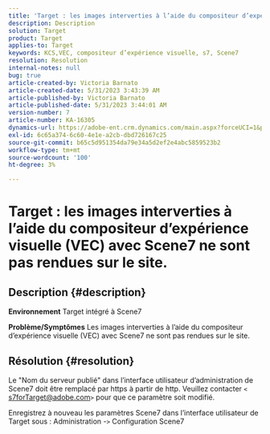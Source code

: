 ```yaml
---
title: 'Target : les images interverties à l’aide du compositeur d’expérience visuelle (VEC) avec Scene7 ne sont pas rendues sur le site.'
description: Description
solution: Target
product: Target
applies-to: Target
keywords: KCS,VEC, compositeur d’expérience visuelle, s7, Scene7
resolution: Resolution
internal-notes: null
bug: true
article-created-by: Victoria Barnato
article-created-date: 5/31/2023 3:43:39 AM
article-published-by: Victoria Barnato
article-published-date: 5/31/2023 3:44:01 AM
version-number: 7
article-number: KA-16305
dynamics-url: https://adobe-ent.crm.dynamics.com/main.aspx?forceUCI=1&pagetype=entityrecord&etn=knowledgearticle&id=717b5d51-65ff-ed11-8f6e-6045bd006149
exl-id: 6c65a374-6c60-4e1e-a2cb-dbd726167c25
source-git-commit: b65c5d951354da79e34a5d2ef2e4abc5859523b2
workflow-type: tm+mt
source-wordcount: '100'
ht-degree: 3%

---
```


# Target : les images interverties à l’aide du compositeur d’expérience visuelle (VEC) avec Scene7 ne sont pas rendues sur le site.

## Description {#description}

<b>Environnement</b>
Target intégré à Scene7

<b>Problème/Symptômes</b>
Les images interverties à l’aide du compositeur d’expérience visuelle (VEC) avec Scene7 ne sont pas rendues sur le site.


## Résolution {#resolution}


Le &quot;Nom du serveur publié&quot; dans l’interface utilisateur d’administration de Scene7 doit être remplacé par https à partir de http. Veuillez contacter `<` [s7forTarget@adobe.com](mailto:s7forTarget@adobe.com)`>`  pour que ce paramètre soit modifié.

Enregistrez à nouveau les paramètres Scene7 dans l’interface utilisateur de Target sous : Administration -`>`  Configuration Scene7
